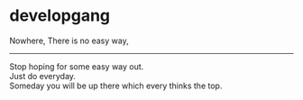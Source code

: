 # developgang
Nowhere, There is no easy way, 
<hr>
Stop hoping for some easy way out.
<br>
Just do everyday.  
<br>
Someday you will be up there which every thinks the top.
